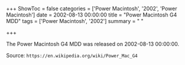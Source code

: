 +++
ShowToc = false
categories = ['Power Macintosh', '2002', 'Power Macintosh']
date = 2002-08-13 00:00:00
title = "Power Macintosh G4 MDD"
tags = ['Power Macintosh', '2002']
summary = " "

+++

The Power Macintosh G4 MDD was released on 2002-08-13 00:00:00.

Source: `https://en.wikipedia.org/wiki/Power_Mac_G4`
